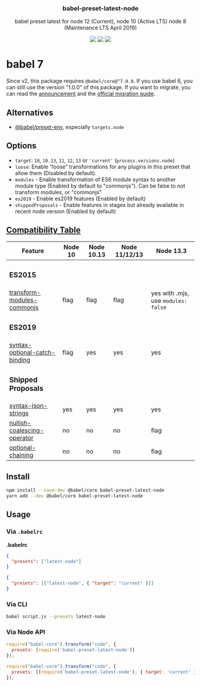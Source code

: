 <h3 align="center">
  babel-preset-latest-node
</h3>

<p align="center">
  babel preset latest for node 12 (Current), node 10 (Active LTS) node 8 (Maintenance LTS April 2019)
</p>

<p align="center">
  <a href="https://npmjs.org/package/babel-preset-latest-node"><img src="https://img.shields.io/npm/v/babel-preset-latest-node.svg?style=flat-square"></a>
  <a href="https://circleci.com/gh/christophehurpeau/babel-preset-latest-node"><img src="https://img.shields.io/circleci/project/christophehurpeau/babel-preset-latest-node/master.svg?style=flat-square"></a>
  <a href="https://david-dm.org/christophehurpeau/babel-preset-latest-node"><img src="https://david-dm.org/christophehurpeau/babel-preset-latest-node.svg?style=flat-square"></a>
</p>

# babel 7

Since v2, this package requires `@babel/core@^7.0.0`. If you use babel 6, you can still use the version "1.0.0" of this package. If you want to migrate, you can read the [announcement](https://babeljs.io/blog/2018/08/27/7.0.0) and the [official migration guide](https://babeljs.io/docs/en/v7-migration).

## Alternatives

- [@babel/preset-env](https://www.npmjs.com/package/@babel/preset-env), especially `targets.node`

## Options

- `target`: `10`, `10.13`, `11`, `12`, `13` or `'current'` (`process.versions.node`)
- `loose`: Enable “loose” transformations for any plugins in this preset that allow them (Disabled by default).
- `modules` - Enable transformation of ES6 module syntax to another module type (Enabled by default to "commonjs"). Can be false to not transform modules, or "commonjs"
- `es2019` - Enable es2019 features (Enabled by default)
- `shippedProposals` - Enable features in stages but already available in recent node version (Enabled by default)

## [Compatibility Table](http://node.green/)


| Feature                                                                                                         | Node 10 | Node 10.13 | Node 11/12/13 | Node 13.3                           |
| --------------------------------------------------------------------------------------------------------------- | ------- | ---------- | ------------- | ----------------------------------- |
| <h3>ES2015</h3>                                                                                                 |         |            |               |                                     |
| [transform-modules-commonjs](https://www.npmjs.com/package/@babel/plugin-transform-modules-commonjs)            | flag    | flag       | flag          | yes with .mjs, use `modules: false` |
| <h3>ES2019</h3>                                                                                                 |         |            |               |                                     |
| [syntax-optional-catch-binding](https://www.npmjs.com/package/@babel/plugin-syntax-optional-catch-binding)      | flag    | yes        | yes           | yes                                 |
| <h3>Shipped Proposals</h3>                                                                                      |         |            |               |                                     |
| [syntax-json-strings](https://www.npmjs.com/package/@babel/plugin-syntax-json-strings)                          | yes     | yes        | yes           | yes                                 |
| [nullish-coalescing-operator](https://www.npmjs.com/package/@babel/plugin-proposal-nullish-coalescing-operator) | no      | no         | no            | flag                                |
| [optional-chaining](https://www.npmjs.com/package/@babel/plugin-proposal-optional-chaining)                     | no      | no         | no            | flag                                |

## Install

```bash
npm install --save-dev @babel/core babel-preset-latest-node
yarn add --dev @babel/core babel-preset-latest-node
```

## Usage

### Via `.babelrc`

**.babelrc**

```json
{
  "presets": ["latest-node"]
}
```

```json
{
  "presets": [["latest-node", { "target": "current" }]]
}
```

### Via CLI

```sh
babel script.js --presets latest-node
```

### Via Node API

```javascript
require("babel-core").transform("code", {
  presets: [require('babel-preset-latest-node')]
});
```

```javascript
require("babel-core").transform("code", {
  presets: [[require('babel-preset-latest-node'), { target: 'current' }]]
});
```
